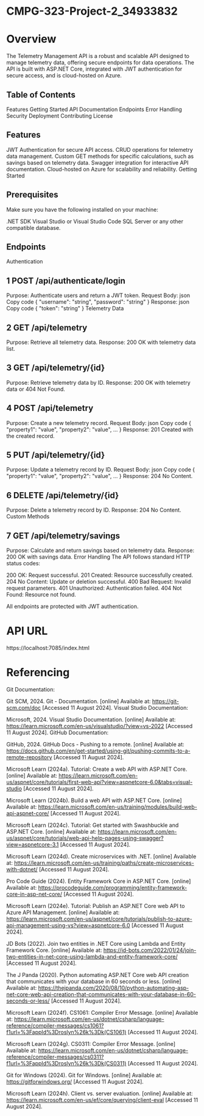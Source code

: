 # CMPG-323-Project-2_34933832
# Overview
The Telemetry Management API is a robust and scalable API designed to manage telemetry data, offering secure endpoints for data operations. The API is built with ASP.NET Core, integrated with JWT authentication for secure access, and is cloud-hosted on Azure.
## Table of Contents
  Features
  Getting Started
  API Documentation
  Endpoints
  Error Handling
  Security
  Deployment
  Contributing
  License
## Features
JWT Authentication for secure API access.
CRUD operations for telemetry data management.
Custom GET methods for specific calculations, such as savings based on telemetry data.
Swagger integration for interactive API documentation.
Cloud-hosted on Azure for scalability and reliability.
Getting Started
## Prerequisites
Make sure you have the following installed on your machine:

.NET SDK
Visual Studio or Visual Studio Code
SQL Server or any other compatible database.
## Endpoints
Authentication
## 1 POST /api/authenticate/login
Purpose: Authenticate users and return a JWT token.
Request Body:
json
Copy code
{ "username": "string", "password": "string" }
Response:
json
Copy code
{ "token": "string" }
Telemetry Data


## 2 GET /api/telemetry

Purpose: Retrieve all telemetry data.
Response: 200 OK with telemetry data list.


## 3 GET /api/telemetry/{id}

Purpose: Retrieve telemetry data by ID.
Response: 200 OK with telemetry data or 404 Not Found.


## 4 POST /api/telemetry

Purpose: Create a new telemetry record.
Request Body:
json
Copy code
{ "property1": "value", "property2": "value", ... }
Response: 201 Created with the created record.


## 5 PUT /api/telemetry/{id}

Purpose: Update a telemetry record by ID.
Request Body:
json
Copy code
{ "property1": "value", "property2": "value", ... }
Response: 204 No Content.


## 6 DELETE /api/telemetry/{id}

Purpose: Delete a telemetry record by ID.
Response: 204 No Content.
Custom Methods

## 7 GET /api/telemetry/savings

Purpose: Calculate and return savings based on telemetry data.
Response: 200 OK with savings data.
Error Handling
The API follows standard HTTP status codes:

200 OK: Request successful.
201 Created: Resource successfully created.
204 No Content: Update or deletion successful.
400 Bad Request: Invalid request parameters.
401 Unauthorized: Authentication failed.
404 Not Found: Resource not found.

All endpoints are protected with JWT authentication. 

# API URL 
https://localhost:7085/index.html

















# Referencing
Git Documentation:

Git SCM, 2024. Git - Documentation. [online] Available at: https://git-scm.com/doc [Accessed 11 August 2024].
Visual Studio Documentation:

Microsoft, 2024. Visual Studio Documentation. [online] Available at: https://learn.microsoft.com/en-us/visualstudio/?view=vs-2022 [Accessed 11 August 2024].
GitHub Documentation:

GitHub, 2024. GitHub Docs - Pushing to a remote. [online] Available at: https://docs.github.com/en/get-started/using-git/pushing-commits-to-a-remote-repository [Accessed 11 August 2024].

Microsoft Learn (2024a). Tutorial: Create a web API with ASP.NET Core. [online] Available at: https://learn.microsoft.com/en-us/aspnet/core/tutorials/first-web-api?view=aspnetcore-6.0&tabs=visual-studio [Accessed 11 August 2024].

Microsoft Learn (2024b). Build a web API with ASP.NET Core. [online] Available at: https://learn.microsoft.com/en-us/training/modules/build-web-api-aspnet-core/ [Accessed 11 August 2024].

Microsoft Learn (2024c). Tutorial: Get started with Swashbuckle and ASP.NET Core. [online] Available at: https://learn.microsoft.com/en-us/aspnet/core/tutorials/web-api-help-pages-using-swagger?view=aspnetcore-3.1 [Accessed 11 August 2024].

Microsoft Learn (2024d). Create microservices with .NET. [online] Available at: https://learn.microsoft.com/en-us/training/paths/create-microservices-with-dotnet/ [Accessed 11 August 2024].

Pro Code Guide (2024). Entity Framework Core in ASP.NET Core. [online] Available at: https://procodeguide.com/programming/entity-framework-core-in-asp-net-core/ [Accessed 11 August 2024].

Microsoft Learn (2024e). Tutorial: Publish an ASP.NET Core web API to Azure API Management. [online] Available at: https://learn.microsoft.com/en-us/aspnet/core/tutorials/publish-to-azure-api-management-using-vs?view=aspnetcore-6.0 [Accessed 11 August 2024].

JD Bots (2022). Join two entities in .NET Core using Lambda and Entity Framework Core. [online] Available at: https://jd-bots.com/2022/01/24/join-two-entities-in-net-core-using-lambda-and-entity-framework-core/ [Accessed 11 August 2024].

The J Panda (2020). Python automating ASP.NET Core web API creation that communicates with your database in 60 seconds or less. [online] Available at: https://thejpanda.com/2020/08/10/python-automating-asp-net-core-web-api-creation-that-communicates-with-your-database-in-60-seconds-or-less/ [Accessed 11 August 2024].

Microsoft Learn (2024f). CS1061: Compiler Error Message. [online] Available at: https://learn.microsoft.com/en-us/dotnet/csharp/language-reference/compiler-messages/cs1061?f1url=%3FappId%3Droslyn%26k%3Dk(CS1061) [Accessed 11 August 2024].

Microsoft Learn (2024g). CS0311: Compiler Error Message. [online] Available at: https://learn.microsoft.com/en-us/dotnet/csharp/language-reference/compiler-messages/cs0311?f1url=%3FappId%3Droslyn%26k%3Dk(CS0311) [Accessed 11 August 2024].

Git for Windows (2024). Git for Windows. [online] Available at: https://gitforwindows.org/ [Accessed 11 August 2024].

Microsoft Learn (2024h). Client vs. server evaluation. [online] Available at: https://learn.microsoft.com/en-us/ef/core/querying/client-eval [Accessed 11 August 2024].
